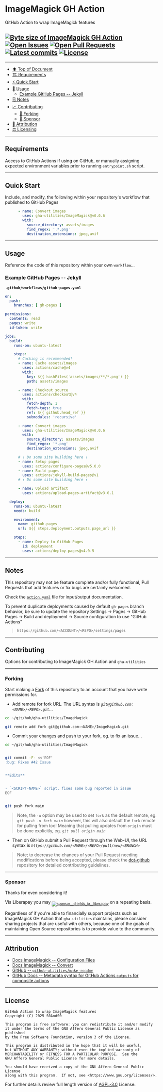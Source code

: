 # ImageMagick GH Action
[heading__top]:
  #ImageMagick-gh-action
  "&#x2B06; GitHub Action to wrap ImageMagick features"


GitHub Action to wrap ImageMagick features

## [![Byte size of ImageMagick GH Action][badge__main__imagemagick__source_code]][imagemagick__main__source_code] [![Open Issues][badge__issues__imagemagick]][issues__imagemagick] [![Open Pull Requests][badge__pull_requests__imagemagick]][pull_requests__imagemagick] [![Latest commits][badge__commits__imagemagick__main]][commits__imagemagick__main] [![License][badge__license]][branch__current__license]


---


- [:arrow_up: Top of Document][heading__top]
- [:building_construction: Requirements][heading__requirements]
- [:zap: Quick Start][heading__quick_start]
- [&#x1F9F0; Usage][heading__usage]
  - [Example GitHub Pages -- Jekyll][heading__example_github_pages_jekyll]
- [&#x1F5D2; Notes][heading__notes]
- [:chart_with_upwards_trend: Contributing][heading__contributing]
  - [:trident: Forking][heading__forking]
  - [:currency_exchange: Sponsor][heading__sponsor]
- [:card_index: Attribution][heading__attribution]
- [:balance_scale: Licensing][heading__license]


---



## Requirements
[heading__requirements]:
  #requirements
  "&#x1F3D7; Prerequisites and/or dependencies that this project needs to function properly"


Access to GitHub Actions if using on GitHub, or manually assigning expected
environment variables prior to running `entrypoint.sh` script.


______


## Quick Start
[heading__quick_start]:
  #quick-start
  "&#9889; Perhaps as easy as one, 2.0,..."


Include, and modify, the following within your repository's workflow that
published to GitHub Pages

```yaml
      - name: Convert images
        uses: gha-utilities/ImageMagick@v0.0.6
        with:
          source_directory: assets/images
          find_regex: '.*.png'
          destination_extensions: jpeg,avif
```



______


## Usage
[heading__usage]:
  #usage
  "&#x1F9F0; How to utilize this repository"


Reference the code of this repository within your own `workflow`...

### Example GitHub Pages -- Jekyll
[heading__example_github_pages_jekyll]: #example-github-pages-jekyll


**`.github/workflows/github-pages.yaml`**

```yaml
on:
  push:
    branches: [ gh-pages ]

permissions:
  contents: read
  pages: write
  id-token: write

jobs:
  build:
    runs-on: ubuntu-latest

    steps:
      # Caching is recommended!
      - name: Cache assets/images
        uses: actions/cache@v4
        with:
          key: ${{ hashFiles('assets/images/**/*.png') }}
          path: assets/images

      - name: Checkout source
        uses: actions/checkout@v4
        with:
          fetch-depth: 1
          fetch-tags: true
          ref: ${{ github.head_ref }}
          submodules: 'recursive'

      - name: Convert images
        uses: gha-utilities/ImageMagick@v0.0.6
        with:
          source_directory: assets/images
          find_regex: '*.png'
          destination_extensions: jpeg,avif

      # ↓ Do some site building here ↓
      - name: Setup pages
        uses: actions/configure-pages@v5.0.0
      - name: Build pages
        uses: actions/jekyll-build-pages@v1
      # ↑ Do some site building here ↑

      - name: Upload artifact
        uses: actions/upload-pages-artifact@v3.0.1

  deploy:
    runs-on: ubuntu-latest
    needs: build

    environment:
      name: github-pages
      url: ${{ steps.deployment.outputs.page_url }}

    steps:
      - name: Deploy to GitHub Pages
        id: deployment
        uses: actions/deploy-pages@v4.0.5
```


______


## Notes
[heading__notes]:
  #notes
  "&#x1F5D2; Additional things to keep in mind when developing"


This repository may not be feature complete and/or fully functional, Pull
Requests that add features or fix bugs are certainly welcomed.

Check the [`action.yaml`](./action.yaml) file for input/output documentation.

To prevent duplicate deployments caused by default `gh-pages` branch behavior,
be sure to update the repository Settings → Pages → GitHub Pages → Build and
deployment → Source configuration to use "GitHub Actions"

> `https://github.com/<ACCOUNT>/<REPO>/settings/pages`


______


## Contributing
[heading__contributing]:
  #contributing
  "&#x1F4C8; Options for contributing to ImageMagick GH Action and gha-utilities"


Options for contributing to ImageMagick GH Action and `gha-utilities`


---


### Forking
[heading__forking]:
  #forking
  "&#x1F531; Tips for forking ImageMagick GH Action"


Start making a [Fork][imagemagick__fork_it] of this repository to an account that
you have write permissions for.


- Add remote for fork URL. The URL syntax is
  _`git@github.com:<NAME>/<REPO>.git`_...


```Bash
cd ~/git/hub/gha-utilities/ImageMagick

git remote add fork git@github.com:<NAME>/ImageMagick.git
```


- Commit your changes and push to your fork, eg. to fix an issue...


```Bash
cd ~/git/hub/gha-utilities/ImageMagick


git commit -F- <<'EOF'
:bug: Fixes #42 Issue


**Edits**


- `<SCRIPT-NAME>` script, fixes some bug reported in issue
EOF


git push fork main
```


> Note, the `-u` option may be used to set `fork` as the default remote, eg.
> _`git push -u fork main`_ however, this will also default the `fork` remote
> for pulling from too! Meaning that pulling updates from `origin` must be done
> explicitly, eg. _`git pull origin main`_

- Then on GitHub submit a Pull Request through the Web-UI, the URL syntax is
  _`https://github.com/<NAME>/<REPO>/pull/new/<BRANCH>`_


> Note; to decrease the chances of your Pull Request needing modifications
> before being accepted, please check the
> [dot-github](https://github.com/gha-utilities/.github) repository for
> detailed contributing guidelines.


---


### Sponsor
  [heading__sponsor]:
  #sponsor
  "&#x1F4B1; Methods for financially supporting gha-utilities that maintains ImageMagick GH Action"


Thanks for even considering it!


Via Liberapay you may
<sub>[![sponsor__shields_io__liberapay]][sponsor__link__liberapay]</sub> on a
repeating basis.


Regardless of if you're able to financially support projects such as ImageMagick GH Action
that `gha-utilities` maintains, please consider sharing projects that are
useful with others, because one of the goals of maintaining Open Source
repositories is to provide value to the community.


______


## Attribution
[heading__attribution]:
  #attribution
  "&#x1F4C7; Resources that where helpful in building this project so far."


- [Docs ImageMagick -- Configuration Files](https://www.imagemagick.org/include/resources.php)
- [Docs ImageMagick -- Convert](https://imagemagick.org/script/convert.php)
- [GitHub -- `github-utilities/make-readme`](https://github.com/github-utilities/make-readme)
- [GitHub Docs -- Metadata syntax for GitHub Actions `outputs` for composite actions](https://docs.github.com/en/actions/creating-actions/metadata-syntax-for-github-actions#outputs-for-composite-actions)


______


## License
[heading__license]:
  #license
  "&#x2696; Legal side of Open Source"


```
GitHub Action to wrap ImageMagick features
Copyright (C) 2025 S0AndS0

This program is free software: you can redistribute it and/or modify
it under the terms of the GNU Affero General Public License as published
by the Free Software Foundation, version 3 of the License.

This program is distributed in the hope that it will be useful,
but WITHOUT ANY WARRANTY; without even the implied warranty of
MERCHANTABILITY or FITNESS FOR A PARTICULAR PURPOSE.  See the
GNU Affero General Public License for more details.

You should have received a copy of the GNU Affero General Public License
along with this program.  If not, see <https://www.gnu.org/licenses/>.
```


For further details review full length version of [AGPL-3.0][branch__current__license] License.



[branch__current__license]:
  /LICENSE
  "&#x2696; Full length version of AGPL-3.0 License"

[badge__license]:
  https://img.shields.io/github/license/gha-utilities/ImageMagick

[badge__commits__imagemagick__main]:
  https://img.shields.io/github/last-commit/gha-utilities/ImageMagick/main.svg

[commits__imagemagick__main]:
  https://github.com/gha-utilities/ImageMagick/commits/main
  "&#x1F4DD; History of changes on this branch"


[issues__imagemagick]:
  https://github.com/gha-utilities/ImageMagick/issues
  "&#x2622; Search for and _bump_ existing issues or open new issues for project maintainer to address."

[imagemagick__fork_it]:
  https://github.com/gha-utilities/ImageMagick/fork
  "&#x1F531; Fork it!"

[pull_requests__imagemagick]:
  https://github.com/gha-utilities/ImageMagick/pulls
  "&#x1F3D7; Pull Request friendly, though please check the Community guidelines"

[imagemagick__main__source_code]:
  https://github.com/gha-utilities/ImageMagick/
  "&#x2328; Project source!"

[badge__issues__imagemagick]:
  https://img.shields.io/github/issues/gha-utilities/ImageMagick.svg

[badge__pull_requests__imagemagick]:
  https://img.shields.io/github/issues-pr/gha-utilities/ImageMagick.svg

[badge__main__imagemagick__source_code]:
  https://img.shields.io/github/repo-size/gha-utilities/ImageMagick


[sponsor__shields_io__liberapay]:
  https://img.shields.io/static/v1?logo=liberapay&label=Sponsor&message=gha-utilities

[sponsor__link__liberapay]:
  https://liberapay.com/gha-utilities
  "&#x1F4B1; Sponsor developments and projects that gha-utilities maintains via Liberapay"

